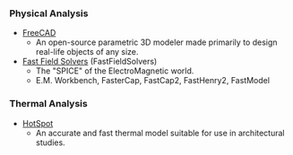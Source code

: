### Physical Analysis
 - [FreeCAD](https://www.freecadweb.org/)
   - An open-source parametric 3D modeler made primarily to design real-life objects of any size.
 - [Fast Field Solvers](https://www.fastfieldsolvers.com/) (FastFieldSolvers)
   - The "SPICE" of the ElectroMagnetic world.
   - E.M. Workbench, FasterCap, FastCap2, FastHenry2, FastModel

### Thermal Analysis
- [HotSpot](http://lava.cs.virginia.edu/HotSpot/)
  - An accurate and fast thermal model suitable for use in architectural studies.
